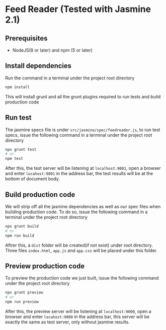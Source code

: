 # Feed Reader (Tested with Jasmine 2.1)

## Prerequisites

- NodeJS(8 or later) and npm (5 or later)

## Install dependencies

Run the command in a terminal under the project root directory
```bash
npm install
```

This will install grunt and all the grunt plugins required to run tests and build production code

## Run test

The jasmine specs file is under `src/jasmine/spec/feedreader.js`, to run test specs, issue the following command
in a terminal under the project root directory
```bash
npx grunt test
# or
npm test
```
After this, the test server will be listening at `localhost:9001`, open a browser and enter `locahost:9001` in the
address bar, the test results will be at the bottom of document body.

## Build production code

We will strip off all the jasmine dependencies as well as our spec files when building production code.
To do so, issue the following command in a terminal under the project root directory
```bash
npx grunt build
# or
npm run build
```
Aftrer this, a `dist` folder will be created(if not exist) under root directory. Three files `index.html`, `app.js` and `app.css` will be placed under this folder.


## Preview production code

To preview the production code we just built, issue the following command under the project root directory
```bash
npx grunt preview
# or
npm run preview
```
After this, the preview server will be listening at `localhost:9000`, open a browser and enter `locahost:9000` in the address bar, this server will be exactly the same as test server, only without jasmine results.